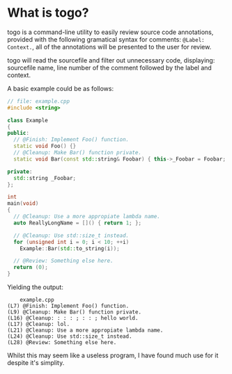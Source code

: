# What is togo?

togo is a command-line utility to easily review source code annotations, provided with the following gramatical syntax for comments: ``@Label: Context.``, all of the annotations will be presented to the user for review. 

togo will read the sourcefile and filter out unnecessary code, displaying: sourcefile name, line number of the comment followed by the label and context.

A basic example could be as follows: 

```cpp
// file: example.cpp
#include <string>

class Example
{
public:
  // @Finish: Implement Foo() function.
  static void Foo() {}
  // @Cleanup: Make Bar() function private.
  static void Bar(const std::string& Foobar) { this->_Foobar = Foobar; }

private:
  std::string _Foobar;
};

int
main(void)
{
  // @Cleanup: Use a more appropiate lambda name.
  auto ReallyLongName = []() { return 1; };

  // @Cleanup: Use std::size_t instead.
  for (unsigned int i = 0; i < 10; ++i)
    Example::Bar(std::to_string(i));

  // @Review: Something else here.
  return (0);
}
```

Yielding the output:

```
	example.cpp
(L7) @Finish: Implement Foo() function. 
(L9) @Cleanup: Make Bar() function private. 
(L16) @Cleanup: : : : ; : : ; hello world. 
(L17) @Cleanup: lol. 
(L21) @Cleanup: Use a more appropiate lambda name. 
(L24) @Cleanup: Use std::size_t instead. 
(L28) @Review: Something else here. 
```

Whilst this may seem like a useless program, I have found much use for it despite it's simplity.
